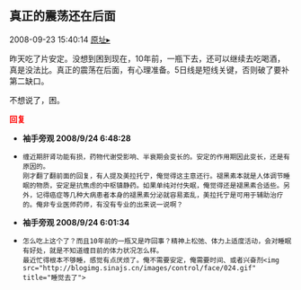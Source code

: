 ## 真正的震荡还在后面
2008-09-23 15:40:14
[原址▸](http://www.fxgan.com/chan_time/2008_07_12/1096.htm)


昨天吃了片安定。没想到困到现在，10年前，一瓶下去，还可以继续去吃喝酒，真是没法比。真正的震荡在后面，有心理准备。5日线是短线关键，否则破了要补第二缺口。

不想说了，困。




<font color='red'>**回复**</font>


- **袖手旁观 2008/9/24 6:48:28**
- ```
  缠近期肝肾功能有损，药物代谢受影响、半衰期会变长的。安定的作用期因此变长，还是有原因的。
  刚才翻了翻前面的回复，有人提及美拉托宁，俺觉得这主意还行。褪黑素本就是人体调节睡眠的物质，安定是抗焦虑的中枢镇静药。如果单纯对付失眠，俺觉得还是褪黑素合适些。另外，记得癌症等几种大病患者本身的褪黑素分泌就容易紊乱，美拉托宁是可用于辅助治疗的。俺非专业医师药师，有没有专业的出来说一说啊？
  ```
- **袖手旁观 2008/9/24 6:01:34**
- ```
  怎么吃上这个了？而且10年前的一瓶又是咋回事？精神上松弛、体力上适度活动，会对睡眠有好处，就是不知道缠目前的体力状况怎么样。
  最近忙得根本不够睡，感觉有点厌烦了。俺不需要安定，俺需要时间、或者兴奋剂<img src="http://blogimg.sinajs.cn/images/control/face/024.gif" title="睡觉去了">
  ```

